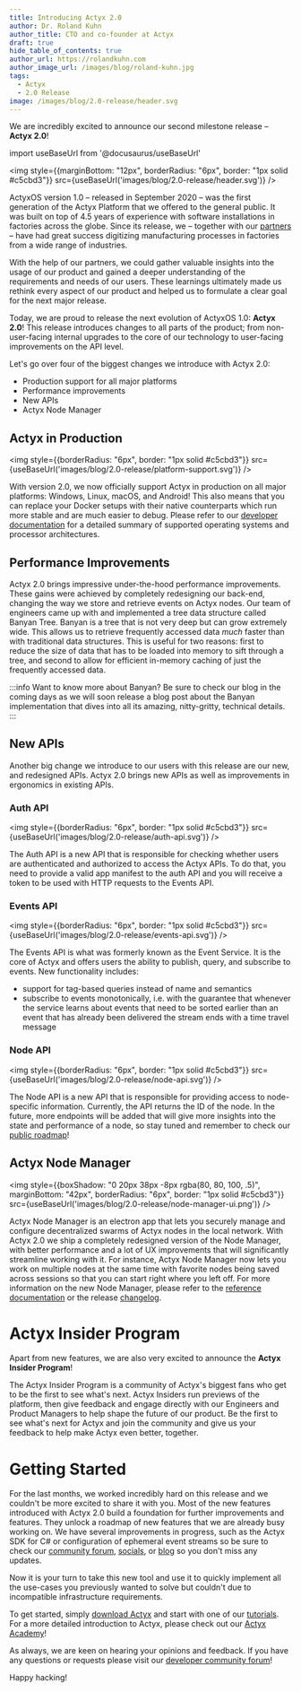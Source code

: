 ```yaml
---
title: Introducing Actyx 2.0
author: Dr. Roland Kuhn
author_title: CTO and co-founder at Actyx
draft: true
hide_table_of_contents: true
author_url: https://rolandkuhn.com
author_image_url: /images/blog/roland-kuhn.jpg
tags:
  - Actyx
  - 2.0 Release
image: /images/blog/2.0-release/header.svg
---
```


We are incredibly excited to announce our second milestone release – **Actyx 2.0**!

import useBaseUrl from '@docusaurus/useBaseUrl'

<img style={{marginBottom: "12px", borderRadius: "6px", border: "1px solid #c5cbd3"}} src={useBaseUrl('images/blog/2.0-release/header.svg')} />

<!-- truncate -->

ActyxOS version 1.0 – released in September 2020 – was the first generation of the Actyx Platform that we offered to the general public.
It was built on top of 4.5 years of experience with software installations in factories across the globe.
Since its release, we – together with our [partners](https://www.actyx.com/partners) – have had great success digitizing manufacturing processes in factories from a wide range of industries.

With the help of our partners, we could gather valuable insights into the usage of our product and gained a deeper understanding of the requirements and needs of our users.
These learnings ultimately made us rethink every aspect of our product and helped us to formulate a clear goal for the next major release.

Today, we are proud to release the next evolution of ActyxOS 1.0: **Actyx 2.0**!
This release introduces changes to all parts of the product;
from non-user-facing internal upgrades to the core of our technology to user-facing improvements on the API level.

Let's go over four of the biggest changes we introduce with Actyx 2.0:

- Production support for all major platforms
- Performance improvements
- New APIs
- Actyx Node Manager

## Actyx in Production

<img style={{borderRadius: "6px", border: "1px solid #c5cbd3"}} src={useBaseUrl('images/blog/2.0-release/platform-support.svg')} />

With version 2.0, we now officially support Actyx in production on all major platforms: Windows, Linux, macOS, and Android!
This also means that you can replace your Docker setups with their native counterparts which run more stable and are much easier to debug.
Please refer to our [developer documentation](https://developer.actyx.com/docs/how-to/local-development/install-actyx#hardware-requirements) for a detailed summary of supported operating systems and processor architectures.

## Performance Improvements

Actyx 2.0 brings impressive under-the-hood performance improvements.
These gains were achieved by completely redesigning our back-end, changing the way we store and retrieve events on Actyx nodes.
Our team of engineers came up with and implemented a tree data structure called Banyan Tree.
Banyan is a tree that is not very deep but can grow extremely wide.
This allows us to retrieve frequently accessed data _much_ faster than with traditional data structures.
This is useful for two reasons:
first to reduce the size of data that has to be loaded into memory to sift through a tree, and second to allow for efficient in-memory caching of just the frequently accessed data.

<!--TODO insert performance benchmarks -->

:::info Want to know more about Banyan?
Be sure to check our blog in the coming days as we will soon release a blog post about the Banyan implementation that dives into all its amazing, nitty-gritty, technical details.
:::

## New APIs

Another big change we introduce to our users with this release are our new, and redesigned APIs.
Actyx 2.0 brings new APIs as well as improvements in ergonomics in existing APIs.

### Auth API

<img style={{borderRadius: "6px", border: "1px solid #c5cbd3"}} src={useBaseUrl('images/blog/2.0-release/auth-api.svg')} />

The Auth API is a new API that is responsible for checking whether users are authenticated and authorized to access the Actyx APIs.
To do that, you need to provide a valid app manifest to the auth API and you will receive a token to be used with HTTP requests to the Events API.

### Events API

<img style={{borderRadius: "6px", border: "1px solid #c5cbd3"}} src={useBaseUrl('images/blog/2.0-release/events-api.svg')} />

The Events API is what was formerly known as the Event Service.
It is the core of Actyx and offers users the ability to publish, query, and subscribe to events.
New functionality includes:

- support for tag-based queries instead of name and semantics
- subscribe to events monotonically, i.e. with the guarantee that whenever the service learns about events that need to be sorted earlier than an event that has already been delivered the stream ends with a time travel message

### Node API

<img style={{borderRadius: "6px", border: "1px solid #c5cbd3"}} src={useBaseUrl('images/blog/2.0-release/node-api.svg')} />

The Node API is a new API that is responsible for providing access to node-specific information.
Currently, the API returns the ID of the node.
In the future, more endpoints will be added that will give more insights into the state and performance of a node, so stay tuned and remember to check our [public roadmap](https://trello.com/b/thhTs62O/actyx-product-roadmap)!

## Actyx Node Manager

<img style={{boxShadow: "0 20px 38px -8px rgba(80, 80, 100, .5)", marginBottom: "42px", borderRadius: "6px", border: "1px solid #c5cbd3"}} src={useBaseUrl('images/blog/2.0-release/node-manager-ui.png')} />

Actyx Node Manager is an electron app that lets you securely manage and configure decentralized swarms of Actyx nodes in the local network.
With Actyx 2.0 we ship a completely redesigned version of the Node Manager, with better performance and a lot of UX improvements that will significantly streamline working with it.
For instance, Actyx Node Manager now lets you work on multiple nodes at the same time with favorite nodes being saved across sessions so that you can start right where you left off.
For more information on the new Node Manager, please refer to the [reference documentation](https://developer.actyx.com/docs/reference/node-manager.mdx) or the release [changelog](../releases).

# Actyx Insider Program

Apart from new features, we are also very excited to announce the **Actyx Insider Program**!

The Actyx Insider Program is a community of Actyx's biggest fans who get to be the first to see what's next.
Actyx Insiders run previews of the platform, then give feedback and engage directly with our Engineers and Product Managers to help shape the future of our product.
Be the first to see what's next for Actyx and join the community and give us your feedback to help make Actyx even better, together.

# Getting Started

For the last months, we worked incredibly hard on this release and we couldn't be more excited to share it with you.
Most of the new features introduced with Actyx 2.0 build a foundation for further improvements and features.
They unlock a roadmap of new features that we are already busy working on.
We have several improvements in progress, such as the Actyx SDK for C# or configuration of ephemeral event streams so be sure to check our [community forum](https://community.actyx.com/), [socials](https://twitter.com/actyx), or [blog](https://developer.actyx.com/blog) so you don't miss any updates.

Now it is your turn to take this new tool and use it to quickly implement all the use-cases you previously wanted to solve but couldn't due to incompatible infrastructure requirements.

To get started, simply [download Actyx](https://developer.actyx.com/releases) and start with one of our [tutorials](https://developer.actyx.com/docs/tutorials/overview).
For a more detailed introduction to Actyx, please check out our [Actyx Academy](https://academy.actyx.com/)!

As always, we are keen on hearing your opinions and feedback.
If you have any questions or requests please visit our [developer community forum](https://community.actyx.com/)!

Happy hacking!
